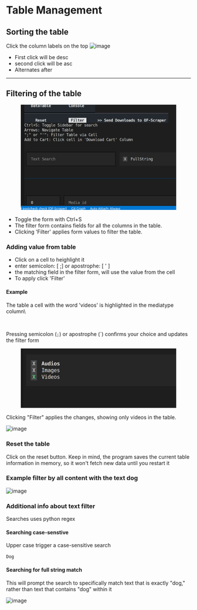 # Table Management

## Sorting the table

Click the column labels on the top ![image](https://github.com/datawhores/OF-Scraper/assets/67020411/14ca5b89-c9c1-44bc-936e-db4683f81823)

* First click will be desc
* second click will be asc
* Alternates after



***

## Filtering of the table

<figure><img src="../../.gitbook/assets/image (3).png" alt=""><figcaption></figcaption></figure>

* Toggle the form with Ctrl+S
* The filter form  contains fields for all the columns in the table.
* Clicking 'Filter' applies form values to filter the table.

### Adding value  from table

* Click on a cell to heighlight it
* enter semicolon: \[ ;] or  apostrophe: \[ ' ]&#x20;
* &#x20;the matching field in the filter form, will use the value from the cell
* To apply click 'Filter'

#### Example

The table a cell with the word 'videos' is highlighted in the mediatype column\


<figure><img src="../../.gitbook/assets/img1.png" alt=""><figcaption></figcaption></figure>

&#x20;Pressing semicolon (`;`) or apostrophe (\`) confirms your choice and updates the filter form

<figure><img src="../../.gitbook/assets/image (1) (1).png" alt=""><figcaption></figcaption></figure>

Clicking "Filter" applies the changes, showing only videos in the table.



![image](https://github.com/datawhores/OF-Scraper/assets/67020411/11911f08-2e0c-4759-b033-1fcaf40a5e6f)

###

### Reset the table

Click on the reset button. Keep in mind, the program saves the current table information in memory, so it won't fetch new data until you restart it

###

### Example filter by all content with the text dog

![image](https://github.com/datawhores/OF-Scraper/assets/67020411/6f03fbe1-2ad9-4296-9b95-7a4cad874e36)

###

### Additional info about text filter

Searches uses python regex

#### Searching case-senstive

Upper case trigger a case-sensitive search

```
Dog
```

#### Searching for full string match

This will prompt the search to specifically match text that is exactly "dog," rather than text that contains "dog" within it

![image](https://github.com/datawhores/OF-Scraper/assets/67020411/010b2d9a-a841-4b96-85c2-220a1fbecafc)
